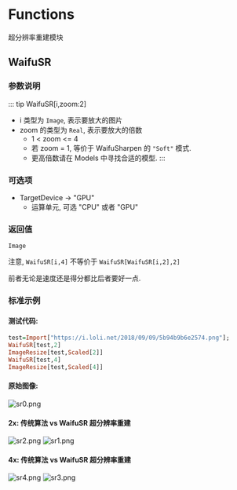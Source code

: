 # Functions

超分辨率重建模块

## WaifuSR
### 参数说明

::: tip WaifuSR[i,zoom:2]
- i 类型为 `Image`, 表示要放大的图片
- zoom 的类型为 `Real`, 表示要放大的倍数
	- 1 < zoom <= 4
	- 若 zoom = 1, 等价于 WaifuSharpen 的 `"Soft"` 模式.
	- 更高倍数请在 Models 中寻找合适的模型.
:::

### 可选项

- TargetDevice -> "GPU"
	- 运算单元, 可选 "CPU" 或者 "GPU"

### 返回值

`Image`

注意, `WaifuSR[i,4]` 不等价于 `WaifuSR[WaifuSR[i,2],2]`

前者无论是速度还是得分都比后者要好一点.


### 标准示例

#### 测试代码:

```haskell
test=Import["https://i.loli.net/2018/09/09/5b94b9b6e2574.png"];
WaifuSR[test,2]
ImageResize[test,Scaled[2]]
WaifuSR[test,4]
ImageResize[test,Scaled[4]]
```

#### 原始图像:

![sr0.png](https://i.loli.net/2018/09/09/5b94b9b6e2574.png)

#### 2x: 传统算法 vs WaifuSR 超分辨率重建

![sr2.png](https://i.loli.net/2018/09/09/5b94b9b7b2d5d.png)
![sr1.png](https://i.loli.net/2018/09/09/5b94b9b7b9c1c.png)

#### 4x: 传统算法 vs WaifuSR 超分辨率重建

![sr4.png](https://i.loli.net/2018/09/09/5b94b9b9208ea.png)
![sr3.png](https://i.loli.net/2018/09/09/5b94b9b9d1b00.png)
